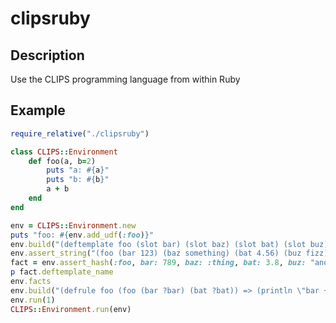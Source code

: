 # clipsruby

## Description

Use the CLIPS programming language from within Ruby

## Example

```ruby
require_relative("./clipsruby")

class CLIPS::Environment
	def foo(a, b=2)
		puts "a: #{a}"
		puts "b: #{b}"
		a + b
	end
end

env = CLIPS::Environment.new
puts "foo: #{env.add_udf(:foo)}"
env.build("(deftemplate foo (slot bar) (slot baz) (slot bat) (slot buz))")
env.assert_string("(foo (bar 123) (baz something) (bat 4.56) (buz fizz))")
fact = env.assert_hash(:foo, bar: 789, baz: :thing, bat: 3.8, buz: "another thing")
p fact.deftemplate_name
env.facts
env.build("(defrule foo (foo (bar ?bar) (bat ?bat)) => (println \"bar + bat: \" (foo ?bar)))")
env.run(1)
CLIPS::Environment.run(env)
```
